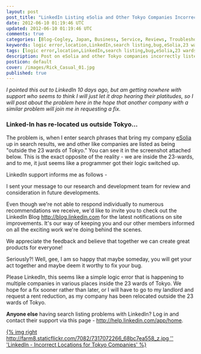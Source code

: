```yaml
---           
layout: post
post_title: "LinkedIn Listing eSolia and Other Tokyo Companies Incorrectly"
date: 2012-06-10 01:19:46 UTC
updated: 2012-06-10 01:19:46 UTC
comments: true
categories: [Blog-Cogley, Japan, Business, Service, Reviews, Troubleshooting]
keywords: logic error,location,LinkedIn,search listing,bug,eSolia,23 wards
tags: [logic error,location,LinkedIn,search listing,bug,eSolia,23 wards]
description: Post on eSolia and other Tokyo companies incorrectly listed in LinkedIn search, by Rick Cogley.
posticon: default
cover: /images/Rick_Casual_01.jpg
published: true
---
```


_I pointed this out to LinkedIn 10 days ago, but am getting nowhere with support who seems to think I will just let it drop hearing their platitudes, so I will post about the problem here in the hope that another company with a similar problem will join me in requesting a fix._

<!--more--> 

### Linked-In has re-located us outside Tokyo...



The problem is, when I enter search phrases that bring my company [eSolia](http://www.esolia.com) up in search results, we and other like companies are listed as being "outside the 23 wards of Tokyo." You can see it in the screenshot attached below. This is the exact opposite of the reality - we are inside the 23-wards, and to me, it just seems like a programmer got their logic switched up. 




LinkedIn support informs me as follows - 


> 

I sent your message to our research and development team for review and consideration in future developments.




Even though we're not able to respond individually to numerous recommendations we receive, we'd like to invite you to check out the LinkedIn Blog http://blog.linkedin.com for the latest notifications on site improvements. It's our way of keeping you and our other members informed on all the exciting work we're doing behind the scenes.




We appreciate the feedback and believe that together we can create great products for everyone!




Seriously?! Well, gee, I am so happy that maybe someday, you will get your act together and maybe deem it worthy to fix your bug. 




Please LinkedIn, this seems like a simple logic error that is happening to multiple companies in various places inside the 23 wards of Tokyo. We hope for a fix sooner rather than later, or I will have to go to my landlord and request a rent reduction, as my company has been relocated outside the 23 wards of Tokyo. 




**Anyone else** having search listing problems with LinkedIn? Log in and contact their support via this page - http://help.linkedin.com/app/home. 




[{% img right http://farm8.staticflickr.com/7082/7317072266_68bc7ea558_z.jpg '' 'LinkedIn - Incorrect Locations for Tokyo Companies' %}](http://www.flickr.com/photos/81796435@N00/7317072266 "View 'LinkedIn - Incorrect Locations for Tokyo Companies' on Flickr.com")


